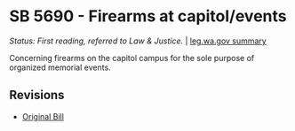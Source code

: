 # SB 5690 - Firearms at capitol/events
*Status: First reading, referred to Law & Justice.* | [leg.wa.gov summary](https://app.leg.wa.gov/billsummary?BillNumber=5690&Year=2021)

Concerning firearms on the capitol campus for the sole purpose of organized memorial events.

## Revisions
* [Original Bill](1/)